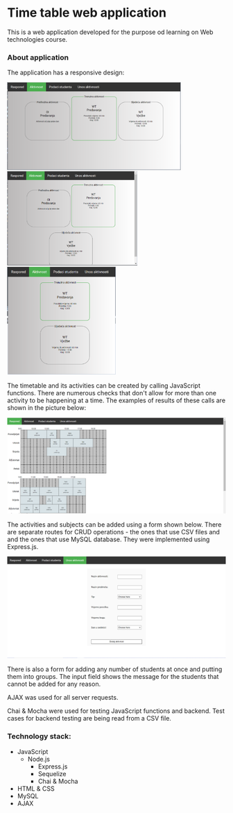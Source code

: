 # Time table web application

This is a web application developed for the purpose od learning on Web technologies course. 

### About application

The application has a responsive design:

<p float="left">
  <img src="respo1.PNG" alt="respo1" width="400"/> 
  <img src="respo2.PNG" alt="respo2" width="300"/> 
  <img src="respo3.PNG" alt="respo3" width="250"/> 
</p>  

The timetable and its activities can be created by calling JavaScript functions. There are numerous checks that don't allow for more than one activity to be happening at a time. The examples of results of these calls are shown in the picture below:   

<img src="timetable.PNG" alt="timetable" width="700"/> 

The activities and subjects can be added using a form shown below. There are separate routes for CRUD operations - the ones that use CSV files and and the ones that use MySQL database. They were implemented using Express.js. 
 
<img src="activityform.PNG" alt="activityform" width="700"/>  

There is also a form for adding any number of students at once and putting them into groups. The input field shows the message for the students that cannot be added for any reason.

AJAX was used for all server requests.

Chai & Mocha were used for testing JavaScript functions and backend. Test cases for backend testing are being read from a CSV file.

### Technology stack:
* JavaScript
  * Node.js
    * Express.js
    * Sequelize
    * Chai & Mocha
* HTML & CSS
* MySQL
* AJAX

 
